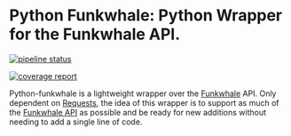 # Python Funkwhale: Python Wrapper for the Funkwhale API.

[![pipeline status](https://code.manuelcortez.net/manuelcortez/python-funkwhale/badges/master/pipeline.svg)](https://code.manuelcortez.net/manuelcortez/python-funkwhale/commits/master)

[![coverage report](https://code.manuelcortez.net/manuelcortez/python-funkwhale/badges/master/coverage.svg)](https://code.manuelcortez.net/manuelcortez/python-funkwhale/commits/master)

Python-funkwhale is a lightweight wrapper over the [Funkwhale](https://funkwhale.audio) API. Only dependent on [Requests,](https://2.python-requests.org/en/master/) the idea of this wrapper is to support as much of the [Funkwhale API](https://docs.funkwhale.audio/api.html) as possible and be ready for new additions without needing to add a single line of code.
